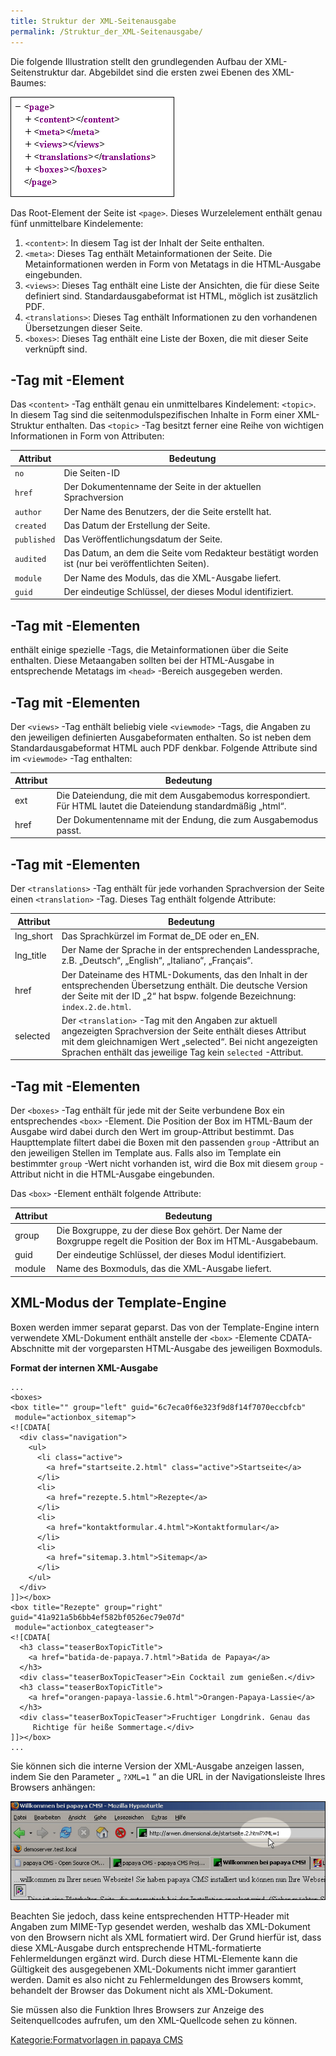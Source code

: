 ```yaml
---
title: Struktur der XML-Seitenausgabe
permalink: /Struktur_der_XML-Seitenausgabe/
---
```


Die folgende Illustration stellt den grundlegenden Aufbau der XML-Seitenstruktur dar. Abgebildet sind die ersten zwei Ebenen des XML-Baumes:

![File:XMLOutputXMLRoot.png](images/XMLOutputXMLRoot.png)

Das Root-Element der Seite ist `<page>`. Dieses Wurzelelement enthält genau fünf unmittelbare Kindelemente:

1.  `<content>`: In diesem Tag ist der Inhalt der Seite enthalten.
2.  `<meta>`: Dieses Tag enthält Metainformationen der Seite. Die Metainformationen werden in Form von Metatags in die HTML-Ausgabe eingebunden.
3.  `<views>`: Dieses Tag enthält eine Liste der Ansichten, die für diese Seite definiert sind. Standardausgabeformat ist HTML, möglich ist zusätzlich PDF.
4.  `<translations>`: Dieses Tag enthält Informationen zu den vorhandenen Übersetzungen dieser Seite.
5.  `<boxes>`: Dieses Tag enthält eine Liste der Boxen, die mit dieser Seite verknüpft sind.

<content>-Tag mit <topic>-Element
---------------------------------

Das `<content>` -Tag enthält genau ein unmittelbares Kindelement: `<topic>`. In diesem Tag sind die seitenmodulspezifischen Inhalte in Form einer XML-Struktur enthalten. Das `<topic>` -Tag besitzt ferner eine Reihe von wichtigen Informationen in Form von Attributen:

|Attribut|Bedeutung|
|--------|---------|
|`no`|Die Seiten-ID|
|`href`|Der Dokumentenname der Seite in der aktuellen Sprachversion|
|`author`|Der Name des Benutzers, der die Seite erstellt hat.|
|`created`|Das Datum der Erstellung der Seite.|
|`published`|Das Veröffentlichungsdatum der Seite.|
|`audited`|Das Datum, an dem die Seite vom Redakteur bestätigt worden ist (nur bei veröffentlichten Seiten).|
|`module`|Der Name des Moduls, das die XML-Ausgabe liefert.|
|`guid`|Der eindeutige Schlüssel, der dieses Modul identifiziert.|

<meta>-Tag mit <metatag>-Elementen
----------------------------------

<meta> enthält einige spezielle <metatag>-Tags, die Metainformationen über die Seite enthalten. Diese Metaangaben sollten bei der HTML-Ausgabe in entsprechende Metatags im `<head>` -Bereich ausgegeben werden.

<views>-Tag mit <viewmode>-Elementen
------------------------------------

Der `<views>` -Tag enthält beliebig viele `<viewmode>` -Tags, die Angaben zu den jeweiligen definierten Ausgabeformaten enthalten. So ist neben dem Standardausgabeformat HTML auch PDF denkbar. Folgende Attribute sind im `<viewmode>` -Tag enthalten:

|Attribut|Bedeutung|
|--------|---------|
|ext|Die Dateiendung, die mit dem Ausgabemodus korrespondiert. Für HTML lautet die Dateiendung standardmäßig „html“.|
|href|Der Dokumentenname mit der Endung, die zum Ausgabemodus passt.|

<translations>-Tag mit <translation>-Elementen
----------------------------------------------

Der `<translations>` -Tag enthält für jede vorhanden Sprachversion der Seite einen `<translation>` -Tag. Dieses Tag enthält folgende Attribute:

|Attribut|Bedeutung|
|--------|---------|
|lng_short|Das Sprachkürzel im Format de_DE oder en_EN.|
|lng_title|Der Name der Sprache in der entsprechenden Landessprache, z.B. „Deutsch“, „English“, „Italiano“, „Français“.|
|href|Der Dateiname des HTML-Dokuments, das den Inhalt in der entsprechenden Übersetzung enthält. Die deutsche Version der Seite mit der ID „2“ hat bspw. folgende Bezeichnung: `index.2.de.html`.|
|selected|Der `<translation>` -Tag mit den Angaben zur aktuell angezeigten Sprachversion der Seite enthält dieses Attribut mit dem gleichnamigen Wert „selected“. Bei nicht angezeigten Sprachen enthält das jeweilige Tag kein `selected` -Attribut.|

<boxes>-Tag mit <box>-Elementen
-------------------------------

Der `<boxes>` -Tag enthält für jede mit der Seite verbundene Box ein entsprechendes `<box>` -Element. Die Position der Box im HTML-Baum der Ausgabe wird dabei durch den Wert im group-Attribut bestimmt. Das Haupttemplate filtert dabei die Boxen mit den passenden `group` -Attribut an den jeweiligen Stellen im Template aus. Falls also im Template ein bestimmter `group` -Wert nicht vorhanden ist, wird die Box mit diesem `group` -Attribut nicht in die HTML-Ausgabe eingebunden.

Das `<box>` -Element enthält folgende Attribute:

|Attribut|Bedeutung|
|--------|---------|
|group|Die Boxgruppe, zu der diese Box gehört. Der Name der Boxgruppe regelt die Position der Box im HTML-Ausgabebaum.|
|guid|Der eindeutige Schlüssel, der dieses Modul identifiziert.|
|module|Name des Boxmoduls, das die XML-Ausgabe liefert.|

XML-Modus der Template-Engine
-----------------------------

Boxen werden immer separat geparst. Das von der Template-Engine intern verwendete XML-Dokument enthält anstelle der `<box>` -Elemente CDATA-Abschnitte mit der vorgeparsten HTML-Ausgabe des jeweiligen Boxmoduls.

**Format der internen XML-Ausgabe**

~~~~ {.xml}
...
<boxes>
<box title="" group="left" guid="6c7eca0f6e323f9d8f14f7070eccbfcb"
 module="actionbox_sitemap">
<![CDATA[
  <div class="navigation">
    <ul>
      <li class="active">
        <a href="startseite.2.html" class="active">Startseite</a>
      </li>
      <li>
        <a href="rezepte.5.html">Rezepte</a>
      </li>
      <li>
        <a href="kontaktformular.4.html">Kontaktformular</a>
      </li>
      <li>
        <a href="sitemap.3.html">Sitemap</a>
      </li>
    </ul>
  </div>
]]></box>
<box title="Rezepte" group="right" guid="41a921a5b6bb4ef582bf0526ec79e07d"
 module="actionbox_categteaser">
<![CDATA[
  <h3 class="teaserBoxTopicTitle">
    <a href="batida-de-papaya.7.html">Batida de Papaya</a>
  </h3>
  <div class="teaserBoxTopicTeaser">Ein Cocktail zum genießen.</div>
  <h3 class="teaserBoxTopicTitle">
    <a href="orangen-papaya-lassie.6.html">Orangen-Papaya-Lassie</a>
  </h3>
  <div class="teaserBoxTopicTeaser">Fruchtiger Longdrink. Genau das
     Richtige für heiße Sommertage.</div>
]]></box>
...
~~~~

Sie können sich die interne Version der XML-Ausgabe anzeigen lassen, indem Sie den Parameter „ `?XML=1` “ an die URL in der Navigationsleiste Ihres Browsers anhängen:

![File:XMLOutputInternesFormatAktivieren.png](images/XMLOutputInternesFormatAktivieren.png)

Beachten Sie jedoch, dass keine entsprechenden HTTP-Header mit Angaben zum MIME-Typ gesendet werden, weshalb das XML-Dokument von den Browsern nicht als XML formatiert wird. Der Grund hierfür ist, dass diese XML-Ausgabe durch entsprechende HTML-formatierte Fehlermeldungen ergänzt wird. Durch diese HTML-Elemente kann die Gültigkeit des ausgegebenen XML-Dokuments nicht immer garantiert werden. Damit es also nicht zu Fehlermeldungen des Browsers kommt, behandelt der Browser das Dokument nicht als XML-Dokument.

Sie müssen also die Funktion Ihres Browsers zur Anzeige des Seitenquellcodes aufrufen, um den XML-Quellcode sehen zu können.

[Kategorie:Formatvorlagen in papaya CMS](export_de/Kategorie:Formatvorlagen_in_papaya_CMS.md)
